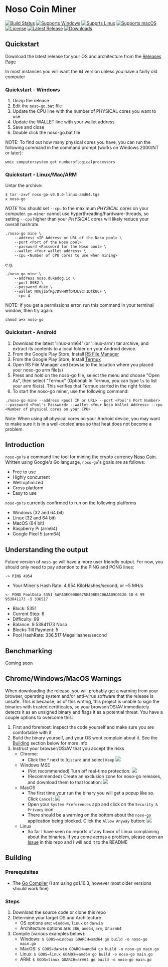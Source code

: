 # Noso Coin Miner

[![Build Status](https://github.com/Noso-Project/noso-go/workflows/noso-go/badge.svg?branch=master)](https://github.com/Noso-Project/noso-go/actions)
[![Supports Windows](https://img.shields.io/badge/support-Windows-blue?logo=Windows)](https://github.com/Noso-Project/noso-go/releases/latest)
[![Supprts Linux](https://img.shields.io/badge/support-Linux-yellow?logo=Linux)](https://github.com/Noso-Project/noso-go/releases/latest)
[![Supports macOS](https://img.shields.io/badge/support-macOS-black?logo=macOS)](https://github.com/Noso-Project/noso-go/releases/latest)
[![License](https://img.shields.io/github/license/Noso-Project/noso-go)](https://github.com/Noso-Project/noso-go/blob/master/LICENSE)
[![Latest Release](https://img.shields.io/github/v/release/Noso-Project/noso-go?label=latest%20release)](https://github.com/Noso-Project/noso-go/releases/latest)
[![Downloads](https://img.shields.io/github/downloads/Noso-Project/noso-go/total)](https://github.com/Noso-Project/noso-go/releases)

## Quickstart

Download the latest release for your OS and architecture from the [Releases Page](https://github.com/Noso-Project/noso-go/releases)

In most instances you will want the `64` version unless you have a fairly old computer

### Quickstart - Windows

1. Unzip the release
2. Edit the `noso-go.bat` file
3. Update the CPU line with the number of PHYSICAL cores you want to use
4. Update the WALLET line with your wallet address
5. Save and close
6. Double click the noso-go.bat file

NOTE: To find out how many physical cores you have, you can run the following command in the command prompt (works on Windows 2000/NT or later):
```
wmic computersystem get numberoflogicalprocessors
```

### Quickstart - Linux/Mac/ARM
Untar the archive:

```
$ tar -zxvf noso-go-v0.8.0-linux-amd64.tgz
x noso-go
```

*NOTE* You should set `--cpu` to the maximum *PHYSICAL* cores on your computer. `go-miner` cannot use hyperthreading/hardware-threads, so setting `--cpu` higher than your *PHYSICAL* cores will likely reduce your overall hashrate.

```
./noso-go mine \
    --address <IP Address or URL of the Noso pool> \
    --port <Port of the Noso pool>
    --password <Password for the Noso pool> \
    --wallet <Your wallet address> \
    --cpu <Number of CPU cores to use when mining>
```

e.g.

```
./noso-go mine \
    --address noso.dukedog.io \
    --port 8082 \
    --password duke \
    --wallet Nm6jiGfRg7DVHHMfbMJL9CT1DtkUCF \
    --cpu 4
```

NOTE: If you get a permissions error, run this command in your terminal window, then try again:
```
chmod a+x noso-go
```

### Quickstart - Android

1. Download the latest 'linux-arm64' (or 'linux-arm') tar archive, and extract its contents to a local folder on your Android device.
2. From the Google Play Store, Install [RS File Manager](https://play.google.com/store/apps/details?id=com.rs.explorer.filemanager)
3. From the Google Play Store, Install [Termux](https://play.google.com/store/apps/details?id=com.termux)
4. Open RS File Manager and browse to the location where you placed your noso-go arm file(s)
5. Press and hold on the noso-go file, select the menu and choose "Open As", then select "Termux" (Optional: In Termux, you can type ```ls``` to list your arm file(s). This verifies that Termux started in the right folder.
6. To start the noso-go miner, use the following command:
```
./noso-go mine --address <pool IP or URL> --port <Pool's Port Number> --password <Pool's Password> --wallet <Your Noso Wallet Address> --cpu <Number of physical cores on your CPU>
```

Note: When using all physical cores on your Android device, you may want to make sure it is in a well-cooled area so that heat does not become a problem.

## Introduction
`noso-go` is a command line tool for mining the crypto currency [Noso Coin](https://nosocoin.com/). Written using Google's Go language, `noso-go`'s goals are as follows:

* Free to use
* Highly concurrent
* Well optimized
* Cross platform
* Easy to use

`noso-go` is currently confirmed to run on the following platforms

* Windows (32 and 64 bit)
* Linux (32 and 64 bit)
* MacOS (64 bit)
* Raspberry Pi (arm64)
* Google Pixel 5 (arm64)

## Understanding the output

Future version of `noso-go` will have a more user friendly output. For now, you should only need to pay attention to the PING and PONG lines:

```
-> PING 4954
```

* Your Miner's Hash Rate: 4,954 KiloHashes/second, or ~5 MH/s

```
<- PONG PoolData 5351 5AFADEC0006675E408E5C06AA09C0120 10 6 99 953841173 -5 336517
```

* Block: 5351
* Current Step: 6
* Difficulty: 99
* Balance: 9.53841173 Noso
* Blocks Till Payment: 5
* Pool HashRate: 336.517 MegaHashes/second

## Benchmarking

Coming soon

## Chrome/Windows/MacOS Warnings

When downloading the release, you will probably get a warning from your browser, operating system and/or anti-virus software that the release is unsafe. This is because, as of this writing, this project is unable to sign the binaries with trusted certificates, so your browser/OS/AV immediately detects it as an unsigned binary and flags it as a potential threat. You have a couple options to overcome this:

1. First and foremost: inspect the code yourself and make sure you are comfortable with it
2. Build the binary yourself, and your OS wont complain about it. See the [Building](#Building) section below for more info
3. Instruct your browser/OS/AV that you accept the risks
   - Chrome:
     - Click the ^ next to `Discard` and select `Keep`
       ![](images/chrome-keep.png)
   - Windows MSE
     - (Not recommended) Turn off real-time protection:
       ![](images/mse-real-time.png)
     - (Recommended) Create an exclusion zone for noso-go releases, and download them to that location:
       ![](images/mse-excluded-locations.png)
   - MacOS
     - The first time your run the binary you will get a popup like so. Click `Cancel`:
       ![](images/mac-1-popup.png)
     - Open your `System Preferences` app and click on the `Security & Privacy` icon
     - There should be a warning on the bottom about the `noso-go` application being blocked. Click the `Allow Anyway` button:
       ![](images/mac-2-allow-anyways.png)
   - Linux
     - So far I have seen no reports of any flavor of Linux complaining about the binaries. If you come across a problem, please open an [Issue](https://github.com/Noso-Project/noso-go/issues) in this repo and I will add it to the README

## Building

### Prerequisites

* The [Go Compiler](https://golang.org/dl/) (I am using go1.16.3, however most older versions should work fine)

### Steps

1. Download the source code or clone this repo
2. Determine your target OS and Architecture
   - OS options are: `windows`, `linux` or `darwin`
   - Architecture options are: `386`, `amd64`, `arm`, or `arm64`
3. Compile (various examples below):
   - Windows: ```$ GOOS=windows GOARCH=amd64 go build -o noso-go main.go```
   - MacOS: ```$ GOOS=darwin GOARCH=amd64 go build -o noso-go main.go```
   - Linux: ```$ GOOS=linux GOARCH=amd64 go build -o noso-go main.go```
   - ARM: ```$ GOOS=linux GOARCH=arm64 go build -o noso-go main.go```
